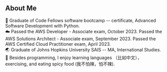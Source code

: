 

## About Me
:snake: Graduate of Code Fellows software bootcamp -- certificate, Advanced Software Development with Python. <br />
:cloud: Passed the AWS Developer - Associate exam, October 2023. Passed the AWS Solutions Architect - Associate exam, September 2023. Passed the AWS Certified Cloud Practitioner exam, April 2023. <br /> 
:earth_asia: Graduate of Johns Hopkins University SAIS -- MA, International Studies. <br />
:ramen: Besides programming, I enjoy learning languages （比如中文），exercising, and eating spicy food (我不怕辣，怕不辣). <br />


<!-- [![Dwight's GitHub stats](https://github-readme-stats.vercel.app/api?username=dlindqu3)](https://github.com/dlindqu3/github-readme-stats)
 -->

<!--
**dlindqu3/dlindqu3** is a ✨ _special_ ✨ repository because its `README.md` (this file) appears on your GitHub profile.

Here are some ideas to get you started:

- 🔭 I’m currently working on ...
- 🌱 I’m currently learning ...
- 👯 I’m looking to collaborate on ...
- 🤔 I’m looking for help with ...
- 💬 Ask me about ...
- 📫 How to reach me: ...
- 😄 Pronouns: ...
- ⚡ Fun fact: ...
-->
